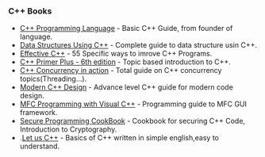 ### C++ Books

 * [C++ Programming Language](http://www.stroustrup.com/4th.html) - Basic C++ Guide, from founder of language.
 * [Data Structures Using C++](http://www.amazon.com/Data-Structures-Using-D-Malik/dp/0324782012) - Complete guide to data structure usin C++.
 * [Effective C++](http://www.amazon.com/Effective-Specific-Improve-Programs-Designs/dp/0321334876) - 55 Specific ways to imrove C++ Programs.
 * [C++ Primer Plus - 6th edition](http://www.amazon.com/Primer-Plus-Edition-Developers-Library/dp/0321776402) - Topic based introduction to C++. 
 * [C++ Concurrency in action](http://www.amazon.com/C-Concurrency-Action-Practical-Multithreading/dp/1933988770) - Total guide on C++ concurrency topics(Threading...).
 * [Modern C++ Design](http://www.amazon.in/Modern-Design-Generic-Programming-Patterns/dp/0201704315) - Advance level C++ guide for modern code design. 
 * [MFC Programming with Visual C++](http://www.amazon.in/Visual-C-MFC-Programming-Example/dp/0879305444) - Programming guide to MFC GUI framework.
 * [Secure Programming CookBook](http://www.amazon.com/Secure-Programming-Cookbook-Cryptography-Authentication/dp/0596003943) - Cookbook for securing C++ Code, Introduction to Cryptography.
 * .[Let us C++](https://www.amazon.in/Let-Us-Yashavant-P-Kanetkar/dp/8176561061) - Basics of C++ written in simple english,easy to understand.
 
